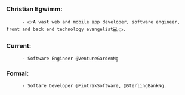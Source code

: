    ### Christian Egwimm:
          - 👉A vast web and mobile app developer, software engineer, front and back end technology evangelist💻👈.

   ### Current:
          - Software Engineer @VentureGardenNg


   ### Formal: 
          - Softare Developer @FintrakSoftware, @SterlingBankNg.



